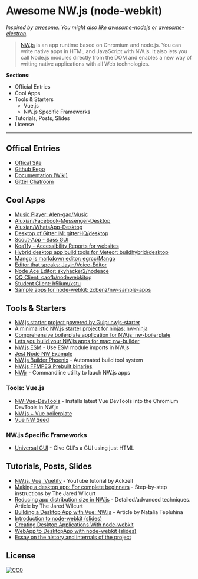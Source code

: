 # Awesome NW.js (node-webkit)

*Inspired by [awesome](https://github.com/sindresorhus/awesome). You might also like [awesome-nodejs](https://github.com/sindresorhus/awesome-nodejs) or [awesome-electron](https://github.com/sindresorhus/awesome-electron).*

> [NW.js](http://nwjs.io) is an app runtime based on Chromium and node.js. You can write native apps in HTML and JavaScript with NW.js. It also lets you call Node.js modules directly from the DOM and enables a new way of writing native applications with all Web technologies.


**Sections:**

* Official Entries
* Cool Apps
* Tools & Starters
  * Vue.js
  * NW.js Specific Frameworks
* Tutorials, Posts, Slides
* License


* * *


## Offical Entries

- [Offical Site](http://nwjs.io)
- [Github Repo](https://github.com/nwjs/nw.js)
- [Documentation (Wiki)](https://github.com/nwjs/nw.js/wiki)
- [Gitter Chatroom](http://gitter.im/nwjs/nw.js)


## Cool Apps

- [Music Player: Alen-gao/Music](https://github.com/Alen-gao/Music)
- [Aluxian/Facebook-Messenger-Desktop](https://github.com/Aluxian/Facebook-Messenger-Desktop)
- [Aluxian/WhatsApp-Desktop](https://github.com/Aluxian/WhatsApp-Desktop)
- [Desktop of Gitter.IM: gitterHQ/desktop](https://github.com/gitterHQ/desktop)
- [Scout-App - Sass GUI](http://scout-app.io)
- [Koa11y - Accessibility Reports for websites](http://open-indy.github.io/Koa11y)
- [Hybrid desktop app build tools for Meteor: buildhybrid/desktop](https://github.com/buildhybrid/desktop)
- [Mango is markdown editor: egrcc/Mango](https://github.com/egrcc/Mango)
- [Editor that speaks: Jayin/Voice-Editor](https://github.com/Jayin/Voice-Editor)
- [Node Ace Editor: skyhacker2/nodeace](https://github.com/skyhacker2/nodeace)
- [QQ Client: caofb/nodewebkitqq](https://github.com/caofb/nodewebkitqq)
- [Student Client: h5lium/xstu](https://github.com/h5lium/xstu)
- [Sample apps for node-webkit: zcbenz/nw-sample-apps](https://github.com/zcbenz/nw-sample-apps)


## Tools & Starters

- [NW.js starter project powered by Gulp: nwjs-starter](https://github.com/Aluxian/nwjs-starter)
- [A minimalistic NW.js starter project for ninjas: nw-ninja](https://github.com/kessler/nw-ninja)
- [Comprehensive boilerplate application for NW.js: nw-boilerplate](https://github.com/szwacz/nw-boilerplate)
- [Lets you build your NW.js apps for mac: nw-builder](https://github.com/mllrsohn/nw-builder)
- [NW.js ESM](https://github.com/fprijate/nwjs-esm) - Use ESM module imports in NW.js
- [Jest Node NW Example](https://github.com/suchipi/jest-node-nw-example)
- [NW.js Builder Phoenix](https://github.com/evshiron/nwjs-builder-phoenix) - Automated build tool system
- [NW.js FFMPEG Prebuilt binaries](https://github.com/iteufel/nwjs-ffmpeg-prebuilt)
- [NWjr](https://github.com/Antrikshy/nwjr) - Commandline utility to lauch NW.js apps

### Tools: Vue.js

- [NW-Vue-DevTools](https://github.com/TheJaredWilcurt/nw-vue-devtools) - Installs latest Vue DevTools into the Chromium DevTools in NW.js
- [NW.js + Vue boilerplate](https://github.com/elegantweb/nwjs-vue)
- [Vue NW Seed](https://github.com/anchengjian/vue-nw-seed)

### NW.js Specific Frameworks

- [Universal GUI](http://ugui.io) - Give CLI's a GUI using just HTML


## Tutorials, Posts, Slides

- [NW.js, Vue, Vuetify](https://www.youtube.com/playlist?list=PLmJs3lfUmCdT9MyG60Oo6HM7xAn79vwZ0) - YouTube tutorial by Ackzell
- [Making a desktop app: For complete beginners](https://gitlab.com/TheJaredWilcurt/battery-app-workshop) - Step-by-step instructions by The Jared Wilcurt
- [Reducing app distribution size in NW.js](https://dev.to/thejaredwilcurt/reducing-app-distribution-size-in-nwjs-3d5f) - Detailed/advanced techniques. Article by The Jared Wilcurt
- [Building a Desktop App with Vue: NW.js](https://dev.to/vuevixens/building-a-desktop-app-with-vue-nwjs-1f9e) - Article by Natalia Tepluhina
- [Introduction to node-webkit (slides)](https://speakerdeck.com/zcbenz/node-webkit-app-runtime-based-on-chromium-and-node-dot-js)
- [Creating Desktop Applications With node-webkit](https://strongloop.com/strongblog/creating-desktop-applications-with-node-webkit/)
- [WebApp to DesktopApp with node-webkit (slides)](http://oldgeeksguide.github.io/presentations/html5devconf2013/wtod.html#/)
- [Essay on the history and internals of the project](http://yedingding.com/2014/08/01/node-webkit-intro-en.html)


## License

[![CC0](http://i.creativecommons.org/p/zero/1.0/88x31.png)](http://creativecommons.org/publicdomain/zero/1.0/)
 
